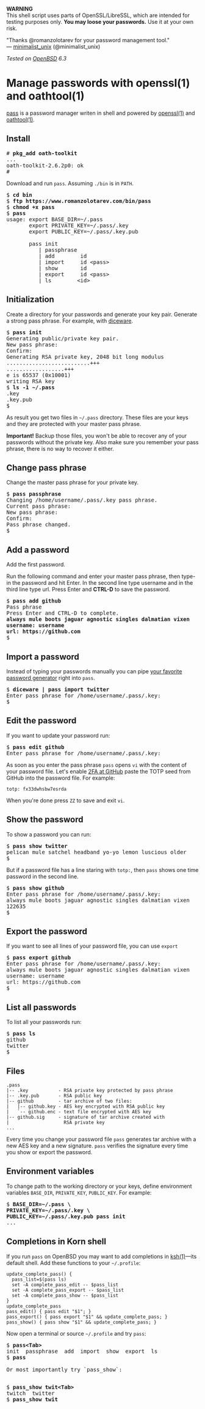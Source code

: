 **WARNING**<br>
This shell script uses parts of OpenSSL/LibreSSL, which are intended for
testing purposes only. **You may loose your passwords.** Use it at your
own risk.

"Thanks @romanzolotarev for your password management tool."<br>&mdash;
[minimalist_unix](https://twitter.com/minimalist_unix/status/1022544604082647040 "26 Jul 2018")
(@minimalist_unix)

_Tested on [OpenBSD](/openbsd/) 6.3_

# Manage passwords with openssl(1) and oathtool(1)

[pass](/bin/pass) is a password manager writen in shell and powered
by [openssl(1)](https://man.openbsd.org/openssl.1) and
[oathtool(1)](http://www.nongnu.org/oath-toolkit/oathtool.1.html).

## Install

<pre>
# <b>pkg_add oath-toolkit</b>
...
oath-toolkit-2.6.2p0: ok
#
</pre>

Download and run `pass`. Assuming `./bin` is in `PATH`.

<pre>
$ <b>cd bin</b>
$ <b>ftp https://www.romanzolotarev.com/bin/pass</b>
$ <b>chmod +x pass</b>
$ <b>pass</b>
usage: export BASE_DIR=~/.pass
       export PRIVATE_KEY=~/.pass/.key
       export PUBLIC_KEY=~/.pass/.key.pub

       pass init
          | passphrase
          | add        id
          | import     id &lt;pass&gt;
          | show       id
          | export     id &lt;pass&gt;
          | ls        &lt;id&gt;
</pre>

## Initialization

Create a directory for your passwords and generate your key pair.
Generate a strong pass phrase. For example, with [diceware](/diceware.html).

<pre>
$ <b>pass init</b>
Generating public/private key pair.
New pass phrase:
Confirm:
Generating RSA private key, 2048 bit long modulus
..........................+++
..................+++
e is 65537 (0x10001)
writing RSA key
$ <b>ls -1 ~/.pass</b>
.key
.key.pub
$
</pre>

As result you get two files in `~/.pass` directory. These files are
your keys and they are protected with your master pass phrase.

**Important!** Backup those files, you won't be able to recover any
of your passwords without the private key. Also make sure you
remember your pass phrase, there is no way to recover it either.

## Change pass phrase

Change the master pass phrase for your private key.

<pre>
$ <b>pass passphrase</b>
Changing /home/username/.pass/.key pass phrase.
Current pass phrase:
New pass phrase:
Confirm:
Pass phrase changed.
$
</pre>

## Add a password

Add the first password. 

Run the following command and enter your master pass phrase, then
type-in the password and hit Enter. In the second line type username
and in the third line type url. Press Enter and **CTRL-D** to save
the password.

<pre>
$ <b>pass add github</b>
Pass phrase
Press Enter and CTRL-D to complete.
<b>always mule boots jaguar agnostic singles dalmatian vixen
username: username
url: https://github.com</b>
$
</pre>

## Import a password

Instead of typing your passwords manually you can pipe [your favorite password
generator](/diceware.html) right into `pass`.

<pre>
$ <b>diceware | pass import twitter</b>
Enter pass phrase for /home/username/.pass/.key:
$
</pre>

## Edit the password

If you want to update your password run:

<pre>
$ <b>pass edit github</b>
Enter pass phrase for /home/username/.pass/.key:
</pre>

As soon as you enter the pass phrase `pass` opens `vi` with the
content of your password file. Let's enable [2FA at
GitHub](https://help.github.com/articles/providing-your-2fa-authentication-code/)
paste the TOTP seed from GitHub into the password file. For example:

```
totp: fx33dwhsbw7esrda
```

When you're done press `ZZ` to save and exit `vi`.

## Show the password

To show a password you can run:

<pre>
$ <b>pass show twitter</b>
pelican mule satchel headband yo-yo lemon luscious older
$
</pre>

But if a password file has a line staring with `totp:`, then `pass` shows
one time password in the second line.

<pre>
$ <b>pass show github</b>
Enter pass phrase for /home/username/.pass/.key:
always mule boots jaguar agnostic singles dalmatian vixen
122635
$
</pre>

## Export the password

If you want to see all lines of your password file, you can use `export`

<pre>
$ <b>pass export github</b>
Enter pass phrase for /home/username/.pass/.key:
always mule boots jaguar agnostic singles dalmatian vixen
username: username
url: https://github.com
$
</pre>

## List all passwords

To list all your passwords run:

<pre>
$ <b>pass ls</b>
github
twitter
$
</pre>

## Files

```
.pass
|-- .key           - RSA private key protected by pass phrase
|-- .key.pub       - RSA public key
|-- github         - tar archive of two files:
|   |-- github.key - AES key encrypted with RSA public key
|   `-- github.enc - text file encrypted with AES key
|-- github.sig     - signature of tar archive created with
|                    RSA private key
...
```

Every time you change your password file `pass` generates tar archive with
a new AES key and a new signature. `pass` verifies the signature every
time you show or export the password.

## Environment variables

To change path to the working directory or your keys, define
environment variables `BASE_DIR`, `PRIVATE_KEY`, `PUBLIC_KEY`. For example:

<pre>
$ <b>BASE_DIR=~/.pass \
PRIVATE_KEY=~/.pass/.key \
PUBLIC_KEY=~/.pass/.key.pub pass init</b>
...
</pre>

## Completions in Korn shell

If you run `pass` on OpenBSD you may want to add completions in
[ksh(1)](https://man.openbsd.org/ksh.1)&mdash;its default shell.
Add these functions to your `~/.profile`:

```
update_complete_pass() {
  pass_list=$(pass ls)
  set -A complete_pass_edit -- $pass_list
  set -A complete_pass_export -- $pass_list
  set -A complete_pass_show -- $pass_list
}
update_complete_pass
pass_edit() { pass edit "$1"; }
pass_export() { pass export "$1" && update_complete_pass; }
pass_show() { pass show "$1" && update_complete_pass; }
```

Now open a terminal or source `~/.profile` and try `pass`:

<pre>
$ <b>pass&lt;Tab&gt;</b>
init  passphrase  add  import  show  export  ls
$ <b>pass</b>

Or most importantly try `pass_show`:

<pre>
$ <b>pass_show twit&lt;Tab&gt;</b>
twitch  twitter
$ <b>pass_show twit</b>
</pre>
